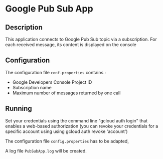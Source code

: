 Google Pub Sub App
==========================

Description
-------
This application connects to Google Pub Sub topic via a subscription. For each received message, its content is displayed on the console

Configuration
-------------
The configuration file `conf.properties` contains :
* Google Developers Console Project ID
* Subscription name
* Maximum number of messages returned by one call

 
Running
--------------------
 
Set your credentials using the  command line  "gcloud auth login"  that enables a web-based authorization (you can revoke your credentials for a specific account using  using gcloud auth revoke 'account')
 
The configuration file `config.properties` has to be adapted,

A log file `PubSubApp.log` will be created.
